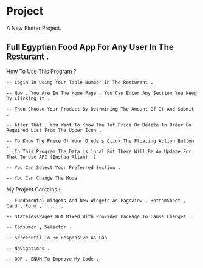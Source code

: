 # Project

A New Flutter Project.


## Full Egyptian Food App For Any User In The Resturant .


How To Use This Program ?

    -- Login In Using Your Table Number In The Resturant .
    
    -- Now , You Are In The Home Page , You Can Enter Any Section You Need By Clicking It .
    
    -- Then Choose Your Product By Detrmining The Amount Of It And Submit .
    
    -- After That , You Want To Know The Tot.Price Or Delete An Order Go Required List From The Upper Icon .
    
    -- To Know The Price Of Your Oreders Click The Floating Action Button .
      (In This Program The Data is local But There Will Be An Update For That To Use API (Inshaa Allah) !)
    
    -- You Can Select Your Preferred Section .

    -- You Can Change The Mode .
    
My Project Contains :-

    -- Fundamental Widgets And New Widgets As PageView , BottomSheet , Card , Form , ..... .
    
    -- StatelessPages But Mixed With Provider Package To Cause Changes .
    
    -- Consumer , Selector .
    
    -- Screenutil To Be Responsive As Can .
    
    -- Navigations .

    -- OOP , ENUM To Improve My Code .







    
